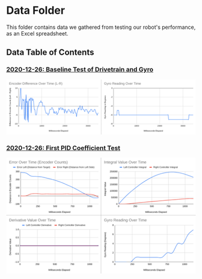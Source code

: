 # Data Folder

This folder contains data we gathered from testing our robot's performance, as an Excel spreadsheet.

## Data Table of Contents

### [2020-12-26: Baseline Test of Drivetrain and Gyro](2020-12-26-datalogLeftRight.xlsx)
![Graphs](2020-12-26-datalogLeftRight-graphs.png)

### [2020-12-26: First PID Coefficient Test](2020-12-26-firstPidTest.xlsx)
![Graphs](2020-12-26-firstPid-graphs.png)
